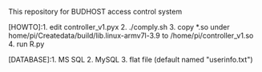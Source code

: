 <!---
Securicraft/Securicraft is a ✨ special ✨ repository because its `README.md` (this file) appears on your GitHub profile.
You can click the Preview link to take a look at your changes.
--->
This repository for BUDHOST access control system

[HOWTO]:1. edit controller_v1.pyx
2. ./comply.sh
3. copy *.so under home/pi/Createdata/build/lib.linux-armv7l-3.9 to /home/pi/controller_v1.so
4. run R.py

[DATABASE]:1. MS SQL
2. MySQL
3. flat file (default named "userinfo.txt")
